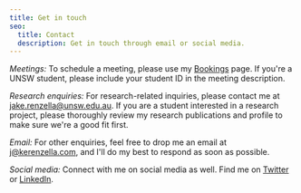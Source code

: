 ```yaml
---
title: Get in touch
seo:
  title: Contact
  description: Get in touch through email or social media.
---
```


_Meetings:_
To schedule a meeting, please use my [Bookings](https://outlook.office.com/bookwithme/user/817b04ce8b124affbccaf9f7c5ceb117@ad.unsw.edu.au/meetingtype/h0aVfyq1nk26pEFPUZyw4w2?anonymous&ep=mlink) page. If you're a UNSW student, please include your student ID in the meeting description.

_Research enquiries:_
For research-related inquiries, please contact me at [jake.renzella@unsw.edu.au](mailto:jake.renzella@unsw.edu.au). If you are a student interested in a research project, please thoroughly review my research publications and profile to make sure we're a good fit first.

_Email:_
For other enquiries, feel free to drop me an email at [j@kerenzella.com](mailto:j@kerenzella.com), and I'll do my best to respond as soon as possible.

_Social media:_
Connect with me on social media as well. Find me on [Twitter](https://twitter.com/jakerenzella) or [LinkedIn](https://www.linkedin.com/in/jakerenzella/).
